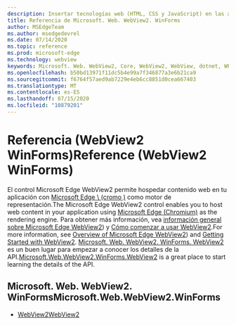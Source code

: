 ```yaml
---
description: Insertar tecnologías web (HTML, CSS y JavaScript) en las aplicaciones nativas con el control Microsoft Edge WebView2
title: Referencia de Microsoft. Web. WebView2. WinForms
author: MSEdgeTeam
ms.author: msedgedevrel
ms.date: 07/14/2020
ms.topic: reference
ms.prod: microsoft-edge
ms.technology: webview
keywords: Microsoft. Web. WebView2, Core, WebView2, WebView, dotnet, WPF, WinForms, App, Edge, CoreWebView2, CoreWebView2Controller, control de explorador, HTML Edge
ms.openlocfilehash: b50bd13971f11dc5b4e99a7f346877a3e6b21ca9
ms.sourcegitcommit: f6764f57aed9ab7229e4eb6cc8851d0cea667403
ms.translationtype: MT
ms.contentlocale: es-ES
ms.lasthandoff: 07/15/2020
ms.locfileid: "10879201"
---
```

# <span data-ttu-id="c1606-104">Referencia (WebView2 WinForms)</span><span class="sxs-lookup"><span data-stu-id="c1606-104">Reference (WebView2 WinForms)</span></span>  

<span data-ttu-id="c1606-105">El control Microsoft Edge WebView2 permite hospedar contenido web en tu aplicación con [Microsoft Edge \ (cromo \)](https://www.microsoftedgeinsider.com) como motor de representación.</span><span class="sxs-lookup"><span data-stu-id="c1606-105">The Microsoft Edge WebView2 control enables you to host web content in your application using [Microsoft Edge \(Chromium\)](https://www.microsoftedgeinsider.com) as the rendering engine.</span></span>  <span data-ttu-id="c1606-106">Para obtener más información, vea [información general sobre Microsoft Edge WebView2](../../index.md)) y [Cómo comenzar a usar WebView2](../../gettingstarted/win32.md).</span><span class="sxs-lookup"><span data-stu-id="c1606-106">For more information, see [Overview of Microsoft Edge WebView2](../../index.md)) and [Getting Started with WebView2](../../gettingstarted/win32.md).</span></span>  <span data-ttu-id="c1606-107">[Microsoft. Web. WebView2. WinForms. WebView2](0-9-515/microsoft-web-webview2-winforms-webview2.md) es un buen lugar para empezar a conocer los detalles de la API.</span><span class="sxs-lookup"><span data-stu-id="c1606-107">[Microsoft.Web.WebView2.WinForms.WebView2](0-9-515/microsoft-web-webview2-winforms-webview2.md) is a great place to start learning the details of the API.</span></span>  

## <span data-ttu-id="c1606-108">Microsoft. Web. WebView2. WinForms</span><span class="sxs-lookup"><span data-stu-id="c1606-108">Microsoft.Web.WebView2.WinForms</span></span>  

*   [<span data-ttu-id="c1606-109">WebView2</span><span class="sxs-lookup"><span data-stu-id="c1606-109">WebView2</span></span>](0-9-515/microsoft-web-webview2-winforms-webview2.md)
